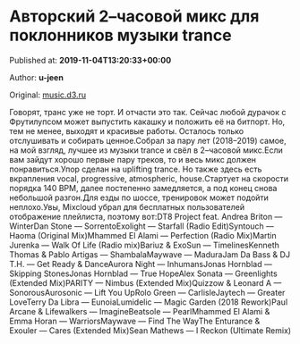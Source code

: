 
# Авторский 2–часовой микс для поклонников музыки trance

Published at: **2019-11-04T13:20:33+00:00**

Author: **u-jeen**

Original: [music.d3.ru](https://music.d3.ru/avtorskii-2-chasovoi-miks-dlia-poklonnikov-muzyki-trance-1871731/)

Говорят, транс уже не торт. И отчасти это так. Сейчас любой дурачок с Фрутилупсом может выпустить какашку и положить её на битпорт. Но, тем не менее, выходят и красивые работы. Осталось только отслушивать и собирать ценное.Собрал за пару лет (2018–2019) самое, на мой взгляд, лучшее из музыки trance и свёл в 2–часовой микс.Если вам зайдут хорошо первые пару треков, то и весь микс должен понравиться.Упор сделан на uplifting trance. Но также здесь есть вкрапления vocal, progressive, atmospheric, house.Стартует на скорости порядка 140 BPM, далее постепенно замедляется, а под конец снова небольшой разгон.Для езды по шоссе, тренировок может подойти неплохо.Увы, Mixcloud убрал для бесплатных пользователей отображение плейлиста, поэтому вот:DT8 Project feat. Andrea Briton — WinterDan Stone — SorrentoExolight — Starfall (Radio Edit)Syntouch — Haoma (Original Mix)Mhammed El Alami — Perfection (Radio Mix)Martin Jurenka — Walk Of Life (Radio mix)Bariuz & ExoSun — TimelinesKenneth Thomas & Pablo Artigas — ShambalaMaywave — MaduraJam Da Bass & DJ T.H. — Get Ready & DanceAurora Night — InhumansJonas Hornblad — Skipping StonesJonas Hornblad — True HopeAlex Sonata — Greenlights (Extended Mix)PARITY — Nimbus (Extended Mix)Quizzow & Leonard A — SonorousAurosonic — Lift You UpRolo Green — CarlisleJaytech — Greater LoveTerry Da Libra — EunoiaLumidelic — Magic Garden (2018 Rework)Paul Arcane & Lifewalkers — ImagineBeatsole — PearlMhammed El Alami & Emma Horan — WarriorsMaywave — Find The WayThe Enturance & Exouler — Cares (Extended Mix)Sean Mathews — I Reckon (Ultimate Remix)
